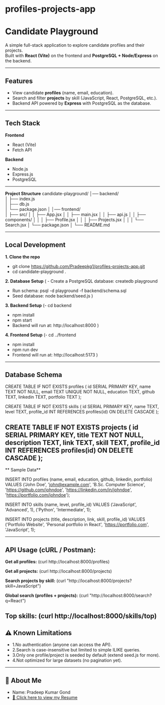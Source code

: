 # profiles-projects-app
# Candidate Playground

A simple full-stack application to explore candidate profiles and their projects.  
Built with **React (Vite)** on the frontend and **PostgreSQL + Node/Express** on the backend.

---

## Features

- View candidate **profiles** (name, email, education).
- Search and filter **projects** by skill (JavaScript, React, PostgreSQL, etc.).
- Backend API powered by **Express** with PostgreSQL as the database.

---

## Tech Stack

**Frontend**
- React (Vite)
- Fetch API

**Backend**
- Node.js
- Express.js
- PostgreSQL

---

**Project Structure**
candidate-playground/
 │── backend/              
 │   ├── index.js          
 │   ├── db.js             
 │   └── package.json
 │
 │── frontend/             
 │   ├── src/
 │   │   ├── App.jsx
 │   │   ├── main.jsx
 │   │   ├── api.js
 │   │   ├── components/
 │   │   │   ├── Profile.jsx
 │   │   │   ├── Projects.jsx
 │   │   │   └── Search.jsx
 │   └── package.json
 │
 └── README.md
  
---

## Local Development
**1. Clone the repo**
 - git clone https://github.com/Pradeepkg1/profiles-projects-app.git 
 - cd candidate-playground .
   
**2. Database Setup**
( - Create a PostgreSQL database: createdb playground
 - Run schema: psql -d playground -f backend/schema.sql
 - Seed database: node backend/seed.js )
   
**3. Backend Setup**
 (- cd backend
 - npm install
 - npm start
 - Backend will run at: http://localhost:8000 )

**4. Frontend Setup**
 (- cd ../frontend
 - npm install
 - npm run dev
 - Frontend will run at: http://localhost:5173 )
  --- 

 ## Database Schema
  
   CREATE TABLE IF NOT EXISTS profiles (
    id SERIAL PRIMARY KEY,
    name TEXT NOT NULL,
    email TEXT UNIQUE NOT NULL,
    education TEXT,
    github TEXT,
    linkedin TEXT,
    portfolio TEXT
    );

  CREATE TABLE IF NOT EXISTS skills (
    id SERIAL PRIMARY KEY,
    name TEXT,
    level TEXT,
    profile_id INT REFERENCES profiles(id) ON DELETE CASCADE
   );

  CREATE TABLE IF NOT EXISTS projects (
    id SERIAL PRIMARY KEY,
    title TEXT NOT NULL,
    description TEXT,
    link TEXT,
    skill TEXT,
    profile_id INT REFERENCES profiles(id) ON DELETE CASCADE
   );
---
** Sample Data**

  INSERT INTO profiles (name, email, education, github, linkedin, portfolio)
  VALUES ('John Doe', 'john@example.com', 'B.Sc. Computer Science',
        'https://github.com/johndoe',
        'https://linkedin.com/in/johndoe',
        'https://portfolio.com/johndoe');

  INSERT INTO skills (name, level, profile_id)
  VALUES ('JavaScript', 'Advanced', 1),
       ('Python', 'Intermediate', 1);

  INSERT INTO projects (title, description, link, skill, profile_id)
  VALUES ('Portfolio Website', 'Personal portfolio in React', 'https://portfolio.com', 'JavaScript', 1);

   ---


## API Usage (cURL / Postman):

  **Get all profiles:**
    (curl http://localhost:8000/profiles)

  **Get all projects:**
     (curl http://localhost:8000/projects)

  **Search projects by skill:**
    (curl "http://localhost:8000/projects?skill=JavaScript")

  **Global search (profiles + projects):**
    (curl "http://localhost:8000/search?q=React")

  **Top skills:**
    (curl http://localhost:8000/skills/top)
---


## ⚠️ Known Limitations
  - 1.No authentication (anyone can access the API).
  - 2.Search is case-insensitive but limited to simple ILIKE queries.
  - 3.Only one profile/project is seeded by default (extend seed.js for more).
  - 4.Not optimized for large datasets (no pagination yet).

---

## 👤 About Me
- Name: Pradeep Kumar Gond  
- [📄 Click here to view my Resume](https://drive.google.com/file/d/1sfhnNHpvbUFcGyDE0CsvewxDQzWNYcVE/view?usp=sharing)  



